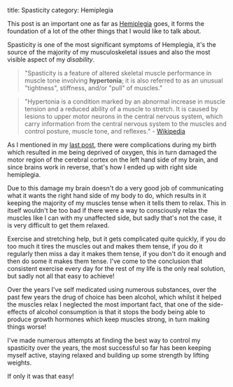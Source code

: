 title: Spasticity
category: Hemiplegia

This post is an important one as far as [Hemiplegia](/tag/hemiplegia) goes, it forms the foundation of a lot of the other things that I would like to talk about.

Spasticity is one of the most significant symptoms of Hemplegia, it's the source of the majority of my musculoskeletal issues and also the most visible aspect of my *disability*.

> "Spasticity is a feature of altered skeletal muscle performance in muscle tone involving **hypertonia**; it is also referred to as an unusual "tightness", stiffness, and/or "pull" of muscles."

> "Hypertonia is a condition marked by an abnormal increase in muscle tension and a reduced ability of a muscle to stretch. It is caused by lesions to upper motor neurons in the central nervous system, which carry information from the central nervous system to the muscles and control posture, muscle tone, and reflexes." - [Wikipedia](http://en.wikipedia.org/wiki/Spasticity)

As I mentioned in my [last post](/2016/10/17/what-is-hemiplegia), there were complications during my birth which resulted in me being deprived of oxygen, this in turn damaged the motor region of the cerebral cortex on the left hand side of my brain, and since brains work in reverse, that's how I ended up with right side hemiplegia.

Due to this damage my brain doesn't do a very good job of communicating what it wants the right hand side of my body to do, which results in it keeping the majority of my muscles tense when it tells them to relax. This in itself wouldn't be too bad if there were a way to consciously relax the muscles like I can with my unaffected side, but sadly that's not the case, it is very difficult to get them relaxed. 

Exercise and stretching help, but it gets complicated quite quickly, if you do too much it tires the muscles out and makes them tense, if you do it regularly then miss a day it makes them tense, if you don't do it enough and then do some it makes them tense. I've come to the conclusion that consistent exercise every day for the rest of my life is the only real solution, but sadly not all that easy to achieve!

Over the years I've self medicated using numerous substances, over the past few years the drug of choice has been alcohol, which whilst it helped the muscles relax I neglected the most important fact, that one of the side-effects of alcohol consumption is that it stops the body being able to produce growth hormones which keep muscles strong, in turn making things worse!

I've made numerous attempts at finding the best way to control my spasticity over the years, the most successful so far has been keeping myself active, staying relaxed and building up some strength by lifting weights.

If only it was that easy!
